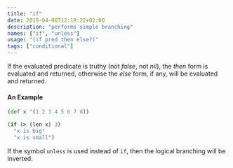 ```yaml
---
title: "if"
date: 2019-04-06T12:19:22+02:00
description: "performs simple branching"
names: ["if", "unless"]
usage: "(if pred then else?)"
tags: ["conditional"]
---
```

If the evaluated predicate is truthy (not _false_, not _nil_), the *then* form is evaluated and returned, otherwise the *else* form, if any, will be evaluated and returned.

#### An Example

```clojure
(def x '(1 2 3 4 5 6 7 8))

(if (> (len x) 3)
  "x is big"
  "x is small")
```

If the symbol `unless` is used instead of `if`, then the logical branching will be inverted.
